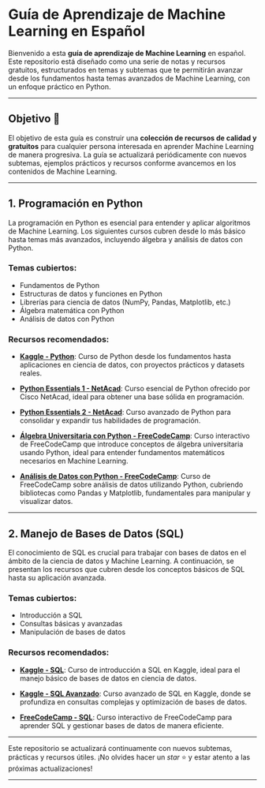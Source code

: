 # **Guía de Aprendizaje de Machine Learning en Español** 

Bienvenido a esta **guía de aprendizaje de Machine Learning** en español. Este repositorio está diseñado como una serie de notas y recursos gratuitos, estructurados en temas y subtemas que te permitirán avanzar desde los fundamentos hasta temas avanzados de Machine Learning, con un enfoque práctico en Python.

---

## **Objetivo** 🎯

El objetivo de esta guía es construir una **colección de recursos de calidad y gratuitos** para cualquier persona interesada en aprender Machine Learning de manera progresiva. La guía se actualizará periódicamente con nuevos subtemas, ejemplos prácticos y recursos conforme avancemos en los contenidos de Machine Learning.

---

## **1. Programación en Python** 

La programación en Python es esencial para entender y aplicar algoritmos de Machine Learning. Los siguientes cursos cubren desde lo más básico hasta temas más avanzados, incluyendo álgebra y análisis de datos con Python.

### **Temas cubiertos**:
- Fundamentos de Python
- Estructuras de datos y funciones en Python
- Librerías para ciencia de datos (NumPy, Pandas, Matplotlib, etc.)
- Álgebra matemática con Python
- Análisis de datos con Python

### **Recursos recomendados**:

- **[Kaggle - Python](https://www.kaggle.com/learn/python)**: Curso de Python desde los fundamentos hasta aplicaciones en ciencia de datos, con proyectos prácticos y datasets reales.
  
- **[Python Essentials 1 - NetAcad](https://www.netacad.com/es/courses/python-essentials-1?courseLang=es-XL)**: Curso esencial de Python ofrecido por Cisco NetAcad, ideal para obtener una base sólida en programación.

- **[Python Essentials 2 - NetAcad](https://www.netacad.com/es/courses/python-essentials-2?courseLang=es-XL)**: Curso avanzado de Python para consolidar y expandir tus habilidades de programación.

- **[Álgebra Universitaria con Python - FreeCodeCamp](https://www.freecodecamp.org/espanol/learn/college-algebra-with-python/)**: Curso interactivo de FreeCodeCamp que introduce conceptos de álgebra universitaria usando Python, ideal para entender fundamentos matemáticos necesarios en Machine Learning.

- **[Análisis de Datos con Python - FreeCodeCamp](https://www.freecodecamp.org/espanol/learn/data-analysis-with-python/)**: Curso de FreeCodeCamp sobre análisis de datos utilizando Python, cubriendo bibliotecas como Pandas y Matplotlib, fundamentales para manipular y visualizar datos.

---

## **2. Manejo de Bases de Datos (SQL)** 

El conocimiento de SQL es crucial para trabajar con bases de datos en el ámbito de la ciencia de datos y Machine Learning. A continuación, se presentan los recursos que cubren desde los conceptos básicos de SQL hasta su aplicación avanzada.

### **Temas cubiertos**:
- Introducción a SQL
- Consultas básicas y avanzadas
- Manipulación de bases de datos

### **Recursos recomendados**:

- **[Kaggle - SQL](https://www.kaggle.com/learn/intro-to-sql)**: Curso de introducción a SQL en Kaggle, ideal para el manejo básico de bases de datos en ciencia de datos.

- **[Kaggle - SQL Avanzado](https://www.kaggle.com/learn/advanced-sql)**: Curso avanzado de SQL en Kaggle, donde se profundiza en consultas complejas y optimización de bases de datos.

- **[FreeCodeCamp - SQL](https://www.freecodecamp.org/espanol/learn/relational-database/#learn-bash-scripting-by-building-five-programs)**: Curso interactivo de FreeCodeCamp para aprender SQL y gestionar bases de datos de manera eficiente.

---

Este repositorio se actualizará continuamente con nuevos subtemas, prácticas y recursos útiles. ¡No olvides hacer un *star* ⭐ y estar atento a las próximas actualizaciones!

---
